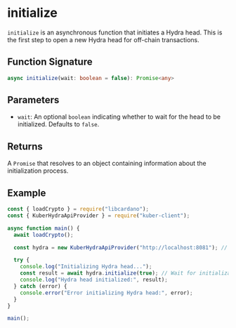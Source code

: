 # initialize

`initialize` is an asynchronous function that initiates a Hydra head. This is the first step to open a new Hydra head for off-chain transactions.

## Function Signature

```typescript
async initialize(wait: boolean = false): Promise<any>
```

## Parameters

- `wait`: An optional `boolean` indicating whether to wait for the head to be initialized. Defaults to `false`.

## Returns

A `Promise` that resolves to an object containing information about the initialization process.

## Example

```javascript
const { loadCrypto } = require("libcardano");
const { KuberHydraApiProvider } = require("kuber-client");

async function main() {
  await loadCrypto();

  const hydra = new KuberHydraApiProvider("http://localhost:8081"); // Replace with your Hydra API URL

  try {
    console.log("Initializing Hydra head...");
    const result = await hydra.initialize(true); // Wait for initialization to complete
    console.log("Hydra head initialized:", result);
  } catch (error) {
    console.error("Error initializing Hydra head:", error);
  }
}

main();
